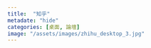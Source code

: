 ```yaml
---
title:  "知乎"
metadate: "hide"
categories: [桌面, 論壇]
image: "/assets/images/zhihu_desktop_3.jpg"
---
```

